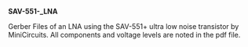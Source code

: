 **SAV-551-_LNA**

Gerber Files of an LNA using the SAV-551+ ultra low noise transistor by MiniCircuits. All components and voltage levels are noted in the pdf file.

